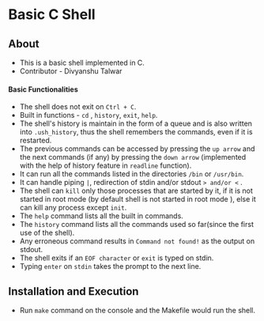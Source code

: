 # Basic C Shell
## About
* This is a basic shell implemented in C.
* Contributor - Divyanshu Talwar

#### Basic Functionalities
* The shell does not exit on `Ctrl + C`. 
* Built in functions - `cd` , `history`, `exit`, `help`.
* The shell's history is maintain in the form of a queue and is also written into `.ush_history`, thus the shell remembers the commands, even if it is restarted.
* The previous commands can be accessed by pressing the `up arrow` and the next commands (if any) by pressing the `down arrow` (implemented with the help of history feature in `readline` function).
* It can run all the commands listed in the directories `/bin` or `/usr/bin`.
* It can handle piping `|`, redirection of stdin and/or stdout `> and/or <` .
* The shell can `kill` only those processes that are started by it, if it is not started in root mode (by default shell is not started in root mode ), else it can kill any process except `init`.
* The `help` command lists all the built in commands.
* The `history` command lists all the commands used so far(since the first use of the shell).
* Any erroneous command results in `Command not found!` as the output on stdout.
* The shell exits if an `EOF character` or `exit` is typed on stdin.
* Typing `enter` on `stdin` takes the prompt to the next line.

## Installation and Execution
* Run `make` command on the console and the Makefile would run the shell.